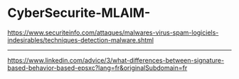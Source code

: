 # CyberSecurite-MLAIM-

https://www.securiteinfo.com/attaques/malwares-virus-spam-logiciels-indesirables/techniques-detection-malware.shtml
****
https://www.linkedin.com/advice/3/what-differences-between-signature-based-behavior-based-epsxc?lang=fr&originalSubdomain=fr
